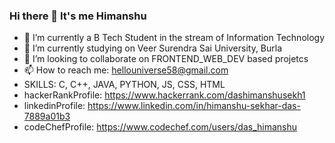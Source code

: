 ### Hi there 👋 It's me Himanshu

- 🔭 I’m currently a B Tech Student in the stream of Information Technology
- 🌱 I’m currently studying on Veer Surendra Sai University, Burla
- 👯 I’m looking to collaborate on FRONTEND_WEB_DEV based projetcs
- 📫 How to reach me: hellouniverse58@gmail.com 
- SKILLS: C, C++, JAVA, PYTHON, JS, CSS, HTML
- hackerRankProfile: https://www.hackerrank.com/dashimanshusekh1
- linkedinProfile: https://www.linkedin.com/in/himanshu-sekhar-das-7889a01b3
- codeChefProfile: https://www.codechef.com/users/das_himanshu

<!--
**dasHimanshuSekhar/dasHimanshuSekhar** is a ✨ _special_ ✨ repository because its `README.md` (this file) appears on your GitHub profile.

Here are some ideas to get you started:

- 🔭 I’m currently a B Tech Student
- 🌱 I’m currently studying on Veer Surendra Sai University, Burla
- 👯 I’m looking to collaborate on CPP based projetcs
- 🤔 I’m looking for help with .
- 💬 Ask me about ...
- 📫 How to reach me: hellouniverse58@gmail.com
- 😄 Pronouns: ...
- ⚡ Fun fact: ...
-->

